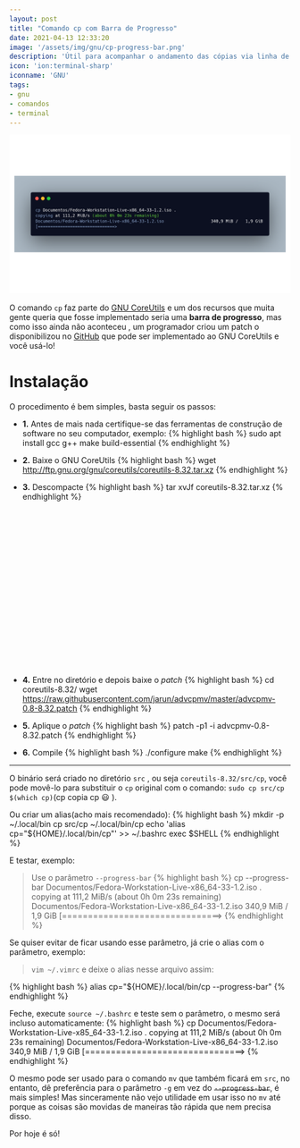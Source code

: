 ```yaml
---
layout: post
title: "Comando cp com Barra de Progresso"
date: 2021-04-13 12:33:20
image: '/assets/img/gnu/cp-progress-bar.png'
description: 'Útil para acompanhar o andamento das cópias via linha de comando.'
icon: 'ion:terminal-sharp'
iconname: 'GNU'
tags:
- gnu
- comandos
- terminal
---
```


![Comando cp com Barra de Progresso](/assets/img/gnu/cp-progress-bar.png)

 O comando `cp` faz parte do [GNU CoreUtils](https://www.gnu.org/software/coreutils/) e um dos recursos que muita gente queria que fosse implementado seria uma **barra de progresso**, mas como isso ainda não aconteceu , um programador criou um patch o disponibilizou no [GitHub](https://github.com/jarun/advcpmv) que pode ser implementado ao GNU CoreUtils e você usá-lo!

# Instalação
O procedimento é bem simples, basta seguir os passos:

+ **1.** Antes de mais nada certifique-se das ferramentas de construção de software no seu computador, exemplo:
{% highlight bash %}
sudo apt install gcc g++ make build-essential
{% endhighlight %}

+ **2.** Baixe o GNU CoreUtils
{% highlight bash %}
wget http://ftp.gnu.org/gnu/coreutils/coreutils-8.32.tar.xz
{% endhighlight %}

+ **3.** Descompacte
{% highlight bash %}
tar xvJf coreutils-8.32.tar.xz
{% endhighlight %}

<!-- QUADRADO -->
<script async src="//pagead2.googlesyndication.com/pagead/js/adsbygoogle.js"></script>
<ins class="adsbygoogle"
style="display:inline-block;width:336px;height:280px"
data-ad-client="ca-pub-2838251107855362"
data-ad-slot="5351066970"></ins>
<script>
(adsbygoogle = window.adsbygoogle || []).push({});
</script>


+ **4.** Entre no diretório e depois baixe o *patch*
{% highlight bash %}
cd coreutils-8.32/
wget https://raw.githubusercontent.com/jarun/advcpmv/master/advcpmv-0.8-8.32.patch
{% endhighlight %}

+ **5.** Aplique o *patch*
{% highlight bash %}
patch -p1 -i advcpmv-0.8-8.32.patch
{% endhighlight %}

+ **6.** Compile
{% highlight bash %}
./configure
make
{% endhighlight %}

---

O binário será criado no diretório `src` , ou seja `coreutils-8.32/src/cp`, você pode movê-lo para substituir o `cp` original com o comando: `sudo cp src/cp $(which cp)`(cp copia cp 😃 ).

Ou criar um alias(acho mais recomendado):
{% highlight bash %}
mkdir -p ~/.local/bin
cp src/cp ~/.local/bin/cp
echo 'alias cp="${HOME}/.local/bin/cp"' >> ~/.bashrc
exec $SHELL
{% endhighlight %}

E testar, exemplo:
> Use o parâmetro `--progress-bar`
{% highlight bash %}
cp --progress-bar Documentos/Fedora-Workstation-Live-x86_64-33-1.2.iso .
copying at 111,2 MiB/s (about 0h 0m 23s remaining)
Documentos/Fedora-Workstation-Live-x86_64-33-1.2.iso                   340,9 MiB /   1,9 GiB
[===============================>
{% endhighlight %}

Se quiser evitar de ficar usando esse parâmetro, já crie o alias com o parâmetro, exemplo:
> `vim ~/.vimrc` e deixe o alias nesse arquivo assim:


<!-- RETANGULO LARGO 2 -->
<script async src="//pagead2.googlesyndication.com/pagead/js/adsbygoogle.js"></script>
<ins class="adsbygoogle"
style="display:block; text-align:center;"
data-ad-layout="in-article"
data-ad-format="fluid"
data-ad-client="ca-pub-2838251107855362"
data-ad-slot="8549252987"></ins>
<script>
(adsbygoogle = window.adsbygoogle || []).push({});
</script>


{% highlight bash %}
alias cp="${HOME}/.local/bin/cp --progress-bar"
{% endhighlight %}

Feche, execute `source ~/.bashrc` e teste sem o parâmetro, o mesmo será incluso automaticamente:
{% highlight bash %}
cp Documentos/Fedora-Workstation-Live-x85_64-33-1.2.iso .
copying at 111,2 MiB/s (about 0h 0m 23s remaining)
Documentos/Fedora-Workstation-Live-x86_64-33-1.2.iso                   340,9 MiB /   1,9 GiB
[===============================>
{% endhighlight %}

O mesmo pode ser usado para o comando `mv` que também ficará em `src`, no entanto, dê preferência para o parâmetro `-g` em vez do ~~`--progress-bar`~~, é mais simples! Mas sinceramente não vejo utilidade em usar isso no `mv` até porque as coisas são movidas de maneiras tão rápida que nem precisa disso.

Por hoje é só!

